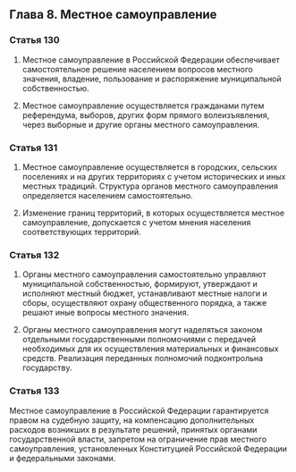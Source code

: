 ## Глава 8. Местное самоуправление ##

### Статья 130 ###

1. Местное самоуправление в Российской Федерации обеспечивает самостоятельное решение 
населением вопросов местного значения, владение, пользование и распоряжение муниципальной 
собственностью.

2. Местное самоуправление осуществляется гражданами путем референдума, выборов, других 
форм прямого волеизъявления, через выборные и другие органы местного самоуправления.

### Статья 131 ###

1. Местное самоуправление осуществляется в городских, сельских поселениях и на других 
территориях с учетом исторических и иных местных традиций. Структура органов местного 
самоуправления определяется населением самостоятельно.

2. Изменение границ территорий, в которых осуществляется местное самоуправление, 
допускается с учетом мнения населения соответствующих территорий.

### Статья 132 ###

1. Органы местного самоуправления самостоятельно управляют муниципальной собственностью, 
формируют, утверждают и исполняют местный бюджет, устанавливают местные налоги и сборы, 
осуществляют охрану общественного порядка, а также решают иные вопросы местного значения.

2. Органы местного самоуправления могут наделяться законом отдельными государственными 
полномочиями с передачей необходимых для их осуществления материальных и финансовых 
средств. Реализация переданных полномочий подконтрольна государству.

### Статья 133 ###

Местное самоуправление в Российской Федерации гарантируется правом на судебную защиту, на 
компенсацию дополнительных расходов возникших в результате решений, принятых органами 
государственной власти, запретом на ограничение прав местного самоуправления, 
установленных Конституцией Российской Федерации и федеральными законами.